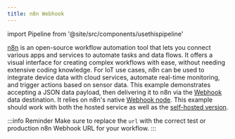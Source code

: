 ```yaml
---
title: n8n Webhook
---
```

import Pipeline from '@site/src/components/usethispipeline'


[n8n](https://n8n.io/) is an open-source workflow automation tool that lets you
connect various apps and services to automate tasks and data flows. It offers a
visual interface for creating complex workflows with ease, without needing
extensive coding knowledge. For IoT use cases, n8n can be used to integrate
device data with cloud services, automate real-time monitoring, and trigger
actions based on sensor data. This example demonstrates accepting a JSON data
payload, then delivering it to n8n via the
[Webhook](/data-routing/destinations/webhook) data destination. It relies on
n8n's native
[Webhook node](https://docs.n8n.io/integrations/builtin/core-nodes/n8n-nodes-base.webhook/).
This example should work with both the hosted service as well as the
[self-hosted version](https://github.com/n8n-io/n8n).

:::info Reminder
Make sure to replace the `url` with the correct test or production n8n Webhook URL for your
workflow.
:::

<Pipeline link='https://console.golioth.io/pipeline?name=n8n%20Webhook&pipeline=ZmlsdGVyOgogIHBhdGg6ICIqIgogIGNvbnRlbnRfdHlwZTogYXBwbGljYXRpb24vanNvbgpzdGVwczoKICAtIG5hbWU6IHN0ZXAwCiAgICBkZXN0aW5hdGlvbjoKICAgICAgdHlwZTogd2ViaG9vawogICAgICB2ZXJzaW9uOiB2MQogICAgICBwYXJhbWV0ZXJzOgogICAgICAgIHVybDogaHR0cHM6Ly9nb2xpb3RoLmFwcC5uOG4uY2xvdWQvd2ViaG9vay10ZXN0LzgyMjQwZDg4LWRjMDItNDM0NS05N2E5LTQ5MWNjMTg2ZTE3Yg==' />
